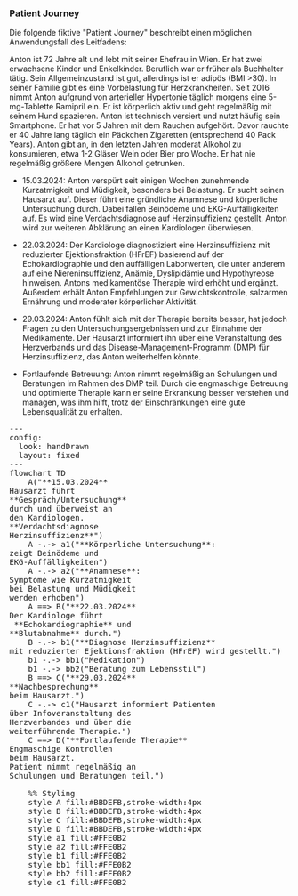 <script type="module">
  import mermaid from 'https://cdn.jsdelivr.net/npm/mermaid@11/dist/mermaid.esm.min.mjs';
  mermaid.initialize({ startOnLoad: true });
</script>

### Patient Journey

Die folgende fiktive "Patient Journey" beschreibt einen möglichen Anwendungsfall des Leitfadens:

Anton ist 72 Jahre alt und lebt mit seiner Ehefrau in Wien. Er hat zwei erwachsene Kinder und Enkelkinder. Beruflich war er früher als Buchhalter tätig. Sein Allgemeinzustand ist gut, allerdings ist er adipös (BMI >30). In seiner Familie gibt es eine Vorbelastung für Herzkrankheiten. Seit 2016 nimmt Anton aufgrund von arterieller Hypertonie täglich morgens eine 5-mg-Tablette Ramipril ein. Er ist körperlich aktiv und geht regelmäßig mit seinem Hund spazieren. Anton ist technisch versiert und nutzt häufig sein Smartphone. Er hat vor 5 Jahren mit dem Rauchen aufgehört. Davor rauchte er 40 Jahre lang täglich ein Päckchen Zigaretten (entsprechend 40 Pack Years). Anton gibt an, in den letzten Jahren moderat Alkohol zu konsumieren, etwa 1-2 Gläser Wein oder Bier pro Woche. Er hat nie regelmäßig größere Mengen Alkohol getrunken.

-	15.03.2024: Anton verspürt seit einigen Wochen zunehmende Kurzatmigkeit und Müdigkeit, besonders bei Belastung. 
Er sucht seinen Hausarzt auf. Dieser führt eine gründliche Anamnese und körperliche Untersuchung durch. Dabei fallen Beinödeme und EKG-Auffälligkeiten auf. 
Es wird eine Verdachtsdiagnose auf Herzinsuffizienz gestellt. Anton wird zur weiteren Abklärung an einen Kardiologen überwiesen. 
    
- 22.03.2024: Der Kardiologe diagnostiziert eine Herzinsuffizienz mit reduzierter Ejektionsfraktion (HFrEF) basierend auf der Echokardiographie und den auffälligen Laborwerten, die unter anderem auf eine Niereninsuffizienz, Anämie, Dyslipidämie und Hypothyreose hinweisen. Antons medikamentöse Therapie wird erhöht und ergänzt. Außerdem erhält Anton Empfehlungen zur Gewichtskontrolle, salzarmen Ernährung und moderater körperlicher Aktivität. 

- 29.03.2024: Anton fühlt sich mit der Therapie bereits besser, hat jedoch Fragen zu den Untersuchungsergebnissen und zur Einnahme der Medikamente. Der Hausarzt informiert ihn über eine Veranstaltung des Herzverbands und das Disease-Management-Programm (DMP) für Herzinsuffizienz, das Anton weiterhelfen könnte.

- Fortlaufende Betreuung: Anton nimmt regelmäßig an Schulungen und Beratungen im Rahmen des DMP teil. Durch die engmaschige Betreuung und optimierte Therapie kann er seine Erkrankung besser verstehen und managen, was ihm hilft, trotz der Einschränkungen eine gute Lebensqualität zu erhalten.

<pre class="mermaid">
---
config:
  look: handDrawn
  layout: fixed
---
flowchart TD
    A("**15.03.2024**<br/>Hausarzt führt <br/>**Gespräch/Untersuchung** <br/>durch und überweist an <br/>den Kardiologen. <br/>**Verdachtsdiagnose <br/>Herzinsuffizienz**")
    A -.-> a1("**Körperliche Untersuchung**: <br/>zeigt Beinödeme und <br/>EKG-Auffälligkeiten") 
    A -.-> a2("**Anamnese**: <br/>Symptome wie Kurzatmigkeit <br/>bei Belastung und Müdigkeit <br/>werden erhoben")
    A ==> B("**22.03.2024**<br>Der Kardiologe führt <br/> **Echokardiographie** und <br/>**Blutabnahme** durch.") 
    B -.-> b1("**Diagnose Herzinsuffizienz** <br/>mit reduzierter Ejektionsfraktion (HFrEF) wird gestellt.")
    b1 -.-> bb1("Medikation")
    b1 -.-> bb2("Beratung zum Lebensstil")
    B ==> C("**29.03.2024**<br>**Nachbesprechung**<br/>beim Hausarzt.")
    C -.-> c1("Hausarzt informiert Patienten <br/>über Infoveranstaltung des <br/>Herzverbandes und über die <br/>weiterführende Therapie.")
    C ==> D("**Fortlaufende Therapie**<br/>Engmaschige Kontrollen <br/>beim Hausarzt.<br/>Patient nimmt regelmäßig an <br/>Schulungen und Beratungen teil.")
    
    %% Styling
    style A fill:#BBDEFB,stroke-width:4px
    style B fill:#BBDEFB,stroke-width:4px
    style C fill:#BBDEFB,stroke-width:4px
    style D fill:#BBDEFB,stroke-width:4px
    style a1 fill:#FFE0B2
    style a2 fill:#FFE0B2
    style b1 fill:#FFE0B2
    style bb1 fill:#FFE0B2
    style bb2 fill:#FFE0B2
    style c1 fill:#FFE0B2
</pre>  